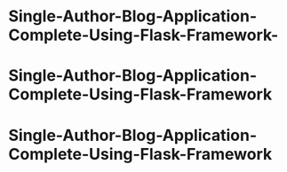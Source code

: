 # Single-Author-Blog-Application-Complete-Using-Flask-Framework-
# Single-Author-Blog-Application-Complete-Using-Flask-Framework
# Single-Author-Blog-Application-Complete-Using-Flask-Framework
